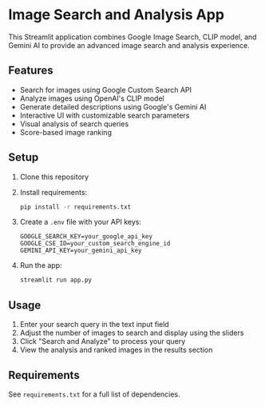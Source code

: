 # Image Search and Analysis App

This Streamlit application combines Google Image Search, CLIP model, and Gemini AI to provide an advanced image search and analysis experience.

## Features

- Search for images using Google Custom Search API
- Analyze images using OpenAI's CLIP model
- Generate detailed descriptions using Google's Gemini AI
- Interactive UI with customizable search parameters
- Visual analysis of search queries
- Score-based image ranking

## Setup

1. Clone this repository
2. Install requirements:
   ```bash
   pip install -r requirements.txt
   ```

3. Create a `.env` file with your API keys:
   ```
   GOOGLE_SEARCH_KEY=your_google_api_key
   GOOGLE_CSE_ID=your_custom_search_engine_id
   GEMINI_API_KEY=your_gemini_api_key
   ```

4. Run the app:
   ```bash
   streamlit run app.py
   ```

## Usage

1. Enter your search query in the text input field
2. Adjust the number of images to search and display using the sliders
3. Click "Search and Analyze" to process your query
4. View the analysis and ranked images in the results section

## Requirements

See `requirements.txt` for a full list of dependencies.


